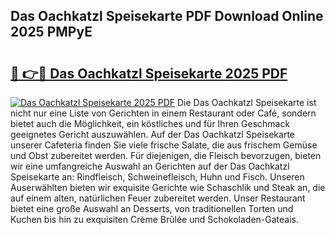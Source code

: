 ## Das Oachkatzl Speisekarte PDF Download Online 2025 PMPyE

# <h2><a href="http://gc9wo6.nevu.top/?p=Das+Oachkatzl+Speisekarte">🔗 👉🔴 Das Oachkatzl Speisekarte 2025 PDF</a></h2>

[![Das Oachkatzl Speisekarte 2025 PDF](https://i.imgur.com/dBaPXMq.png)](http://gc9wo6.nevu.top/?p=Das+Oachkatzl+Speisekarte)
Die Das Oachkatzl Speisekarte ist nicht nur eine Liste von Gerichten in einem Restaurant oder Café, sondern bietet auch die Möglichkeit, ein köstliches und für Ihren Geschmack geeignetes Gericht auszuwählen. Auf der Das Oachkatzl Speisekarte unserer Cafeteria finden Sie viele frische Salate, die aus frischem Gemüse und Obst zubereitet werden. Für diejenigen, die Fleisch bevorzugen, bieten wir eine umfangreiche Auswahl an Gerichten auf der Das Oachkatzl Speisekarte an: Rindfleisch, Schweinefleisch, Huhn und Fisch. Unseren Auserwählten bieten wir exquisite Gerichte wie Schaschlik und Steak an, die auf einem alten, natürlichen Feuer zubereitet werden. Unser Restaurant bietet eine große Auswahl an Desserts, von traditionellen Torten und Kuchen bis hin zu exquisiten Crème Brûlée und Schokoladen-Gateais.
